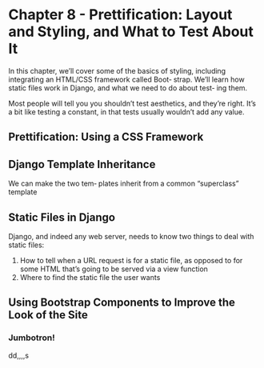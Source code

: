 # Chapter 8 - Prettification: Layout and Styling, and What to Test About It

In this chapter, we’ll cover some of the basics of styling, including integrating an HTML/CSS framework called Boot‐ strap. We’ll learn how static files work in Django, and what we need to do about test‐ ing them.

Most people will tell you you shouldn’t test aesthetics, and they’re right. It’s a bit like testing a constant, in that tests usually wouldn’t add any value.

## Prettification: Using a CSS Framework

## Django Template Inheritance

We can make the two tem‐ plates inherit from a common “superclass” template

## Static Files in Django
Django, and indeed any web server, needs to know two things to deal with static files:
1. How to tell when a URL request is for a static file, as opposed to for some HTML that’s going to be served via a view function
2. Where to find the static file the user wants

## Using Bootstrap Components to Improve the Look of the Site

### Jumbotron!
dd,,,,s
